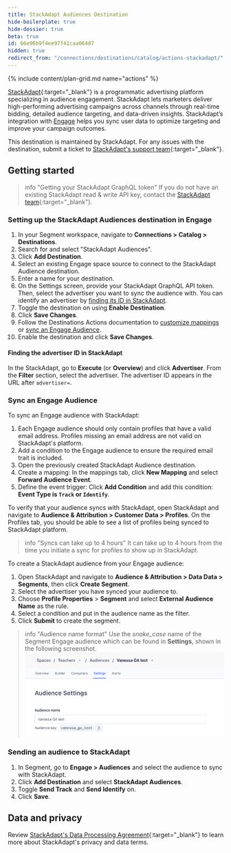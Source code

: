 ```yaml
---
title: StackAdapt Audiences Destination
hide-boilerplate: true
hide-dossier: true
beta: true
id: 66e96b9f4ee97f41caa06487
hidden: true
redirect_from: "/connections/destinations/catalog/actions-stackadapt/"
---
```


{% include content/plan-grid.md name="actions" %}

[StackAdapt](https://www.stackadapt.com/){:target="_blank"} is a programmatic advertising platform specializing in audience engagement. StackAdapt lets marketers deliver high-performing advertising campaigns across channels through real-time bidding, detailed audience targeting, and data-driven insights. StackAdapt’s integration with [Engage](/docs/engage/) helps you sync user data to optimize targeting and improve your campaign outcomes.

This destination is maintained by StackAdapt. For any issues with the destination, submit a ticket to [StackAdapt's support team](https://support.stackadapt.com/hc/en-us/requests/new?ticket_form_id=360006572593){:target="_blank"}.

## Getting started

> info "Getting your StackAdapt GraphQL token"
> If you do not have an existing StackAdapt read & write API key, contact the [StackAdapt team](https://support.stackadapt.com/hc/en-us/requests/new?ticket_form_id=360006572593){:target="_blank"}.

### Setting up the StackAdapt Audiences destination in Engage

1. In your Segment workspace, navigate to **Connections > Catalog > Destinations**.
2. Search for and select "StackAdapt Audiences".
3. Click **Add Destination**.
4. Select an existing Engage space source to connect to the StackAdapt Audience destination.
5. Enter a name for your destination.
6. On the Settings screen, provide your StackAdapt GraphQL API token. Then, select the advertiser you want to sync the audience with. You can identify an advertiser by [finding its ID in StackAdapt](#finding-the-advertiser-id-in-stackadapt).
7. Toggle the destination on using **Enable Destination**.
8. Click **Save Changes**.
9. Follow the Destinations Actions documentation to [customize mappings](/docs/connections/destinations/actions/#customize-mappings) or [sync an Engage Audience](#sync-an-engage-audience).
10. Enable the destination and click **Save Changes**.

#### Finding the advertiser ID in StackAdapt
In the StackAdapt, go to **Execute** (or **Overview**) and click **Advertiser**.
From the **Filter** section, select the advertiser. The advertiser ID appears in the URL after `advertiser=`.

### Sync an Engage Audience

To sync an Engage audience with StackAdapt:

1. Each Engage audience should only contain profiles that have a valid email address. Profiles missing an email address are not valid on StackAdapt's platform.
2. Add a condition to the Engage audience to ensure the required email trait is included.
3. Open the previously created StackAdapt Audience destination.
4. Create a mapping: In the mappings tab, click **New Mapping** and select **Forward Audience Event**.
5. Define the event trigger: Click **Add Condition** and add this condition: **Event Type is `Track` or `Identify`**.

To verify that your audience syncs with StackAdapt, open StackAdapt and navigate to **Audience & Attribution > Customer Data > Profiles**. On the Profiles tab, you should be able to see a list of profiles being synced to StackAdapt platform.

> info "Syncs can take up to 4 hours"
> It can take up to 4 hours from the time you initiate a sync for profiles to show up in StackAdapt.

To create a StackAdapt audience from your Engage audience:

1. Open StackAdapt and navigate to **Audience & Attribution > Data Data > Segments**, then click **Create Segment**.
2. Select the advertiser you have synced your audience to.
3. Choose **Profile Properties** > **Segment** and select **External Audience Name** as the rule.
4. Select a condition and put in the audience name as the filter.
5. Click **Submit** to create the segment.

> info "Audience name format"
> Use the *snake_case* name of the Segment Engage audience which can be found in **Settings**, shown in the following screenshot.
![Image showing sample audience settings tab](./images/audience-example.png)

### Sending an audience to StackAdapt

1. In Segment, go to **Engage > Audiences** and select the audience to sync with StackAdapt.
2. Click **Add Destination** and select **StackAdapt Audiences**.
3. Toggle **Send Track** and **Send Identify** on.
4. Click **Save**.

## Data and privacy

Review [StackAdapt's Data Processing Agreement](https://www.stackadapt.com/data-processing-agreement){:target="_blank"} to learn more about StackAdapt's privacy and data terms.

